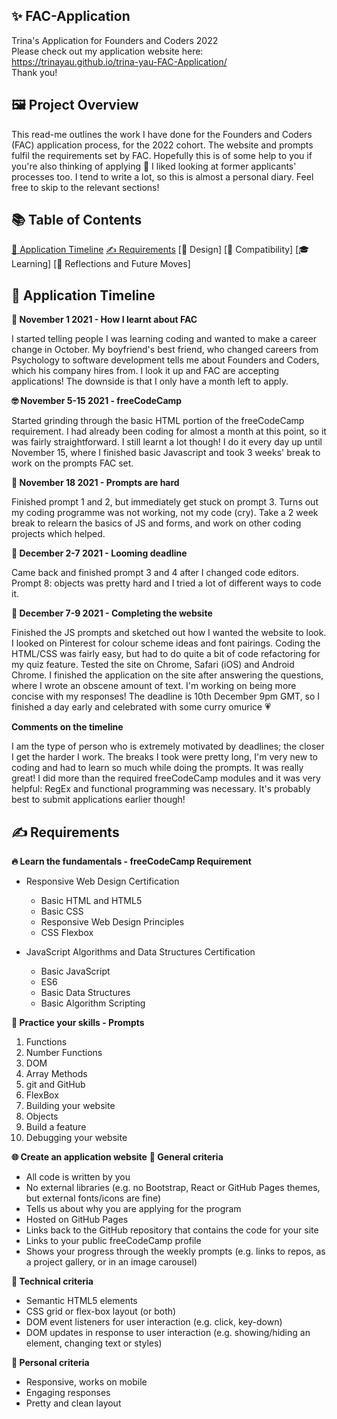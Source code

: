 ## ✨ FAC-Application

Trina's Application for Founders and Coders 2022<br />
Please check out my application website here:<br />
https://trinayau.github.io/trina-yau-FAC-Application/ <br />
Thank you!

## 🖼 Project Overview

This read-me outlines the work I have done for the Founders and Coders (FAC) application process, for the 2022 cohort.
The website and prompts fulfil the requirements set by FAC.
Hopefully this is of some help to you if you're also thinking of applying 🥰
I liked looking at former applicants' processes too.
I tend to write a lot, so this is almost a personal diary. Feel free to skip to the relevant sections!

## 📚 Table of Contents

[📅 Application Timeline](#-application-timeline)
[✍️ Requirements](#-requirements)
[🎨 Design]
[🔎 Compatibility]
[🎓 Learning]
[🔮 Reflections and Future Moves]

## 📅 Application Timeline

**📱 November 1 2021 - How I learnt about FAC**

I started telling people I was learning coding and wanted to make a career change in October. My boyfriend's best friend, who
changed careers from Psychology to software development tells me about Founders and Coders, which his company hires from.
I look it up and FAC are accepting applications! The downside is that I only have a month left to apply.

**🤓 November 5-15 2021 - freeCodeCamp**

Started grinding through the basic HTML portion of the freeCodeCamp requirement. I had already been coding for almost a month
at this point, so it was fairly straightforward. I still learnt a lot though! I do it every day up until November 15, where I
finished basic Javascript and took 3 weeks' break to work on the prompts FAC set.

**💢 November 18 2021 - Prompts are hard**

Finished prompt 1 and 2, but immediately get stuck on prompt 3. Turns out my coding programme was not working, not my code (cry). Take a 2 week break to relearn the basics of JS and forms, and work on other coding projects which helped.

**🎄 December 2-7 2021 - Looming deadline**

Came back and finished prompt 3 and 4 after I changed code editors. Prompt 8: objects was pretty hard and I tried a lot of different ways to code it.

**🎊 December 7-9 2021 - Completing the website**

Finished the JS prompts and sketched out how I wanted the website to look. I looked on Pinterest for colour scheme ideas and font pairings. Coding the HTML/CSS was fairly easy, but had to do quite a bit of code refactoring for my quiz feature.
Tested the site on Chrome, Safari (iOS) and Android Chrome.
I finished the application on the site after answering the questions, where I wrote an obscene amount of text.
I'm working on being more concise with my responses!
The deadline is 10th December 9pm GMT, so I finished a day early and celebrated with some curry omurice 💗

**Comments on the timeline**

I am the type of person who is extremely motivated by deadlines; the closer I get the harder I work.
The breaks I took were pretty long, I'm very new to coding and had to learn so much while doing the prompts. It was really great! I did more than the required freeCodeCamp modules and it was very helpful: RegEx and functional programming was necessary. It's probably best to submit applications earlier though!

## ✍️ Requirements

**🔥 Learn the fundamentals - freeCodeCamp Requirement**

- Responsive Web Design Certification

  - Basic HTML and HTML5
  - Basic CSS
  - Responsive Web Design Principles
  - CSS Flexbox

- JavaScript Algorithms and Data Structures Certification
  - Basic JavaScript
  - ES6
  - Basic Data Structures
  - Basic Algorithm Scripting

**📖 Practice your skills - Prompts**

1. Functions
2. Number Functions
3. DOM
4. Array Methods
5. git and GitHub
6. FlexBox
7. Building your website
8. Objects
9. Build a feature
10. Debugging your website

**🌐 Create an application website**
**🌌 General criteria**

- All code is written by you
- No external libraries (e.g. no Bootstrap, React or GitHub Pages themes, but external fonts/icons are fine)
- Tells us about why you are applying for the program
- Hosted on GitHub Pages
- Links back to the GitHub repository that contains the code for your site
- Links to your public freeCodeCamp profile
- Shows your progress through the weekly prompts (e.g. links to repos, as a project gallery, or in an image carousel)

**💾 Technical criteria**

- Semantic HTML5 elements
- CSS grid or flex-box layout (or both)
- DOM event listeners for user interaction (e.g. click, key-down)
- DOM updates in response to user interaction (e.g. showing/hiding an element, changing text or styles)

**👩 Personal criteria**

- Responsive, works on mobile
- Engaging responses
- Pretty and clean layout
